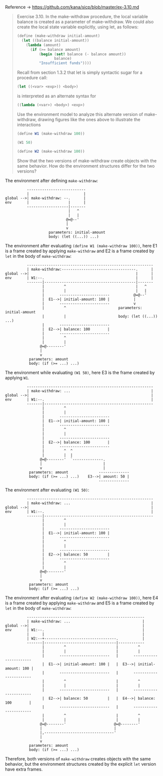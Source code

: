 Reference -> https://github.com/kana/sicp/blob/master/ex-3.10.md

> Exercise 3.10.  In the make-withdraw procedure, the local variable balance is
> created as a parameter of make-withdraw. We could also create the local state
> variable explicitly, using let, as follows:
>
> ```scheme
> (define (make-withdraw initial-amount)
>   (let ((balance initial-amount))
>     (lambda (amount)
>       (if (>= balance amount)
>           (begin (set! balance (- balance amount))
>                  balance)
>           "Insufficient funds"))))
> ```
>
> Recall from section 1.3.2 that let is simply syntactic sugar for a procedure
> call:
>
> ```scheme
> (let ((<var> <exp>)) <body>)
> ```
>
> is interpreted as an alternate syntax for
>
> ```scheme
> ((lambda (<var>) <body>) <exp>)
> ```
>
> Use the environment model to analyze this alternate version of make-withdraw,
> drawing figures like the ones above to illustrate the interactions
>
> ```scheme
> (define W1 (make-withdraw 100))
>
> (W1 50)
>
> (define W2 (make-withdraw 100))
> ```
>
> Show that the two versions of make-withdraw create objects with the same
> behavior. How do the environment structures differ for the two versions?


The environment after defining `make-withdraw`:

```
          ---------------------------
          |                         |
global -->| make-withdraw: --.      |
env       |                  |      |
          -------------------|-------
                             |   ^
                             |   |
                            @=@--'
                            |
                            v
                    parameters: initial-amount
                    body: (let ((...)) ...)
```

The environment after evaluating `(define W1 (make-withdraw 100))`,
here E1 is a frame created by applying `make-withdraw` and
E2 is a frame created by `let` in the body of `make-withdraw`:

```
          ----------------------------------------------------------
          | make-withdraw:----------------------------------.      |
global -->|                                                 |      |
env       | W1:--.                                          |      |
          -------|------------------------------------------|-------
                 |         ^                                |   ^
                 |         |                                |   |
                 |       -----------------------           @=@--'
                 |  E1-->| initial-amount: 100 |           |
                 |       -----------------------           v
                 |         ^                        parameters: initial-amount
                 |         |                        body: (let ((...)) ...)
                 |       -----------------------
                 |  E2-->| balance: 100        |
                 |       -----------------------
                 |         ^
                 |         |
                @=@--------'
                |
                v
           parameters: amount
           body: (if (>= ...) ...)
```

The environment while evaluating `(W1 50)`,
here E3 is the frame created by applying `W1`.

```
          ----------------------------------------------------------
          | make-withdraw: ...                                     |
global -->|                                                        |
env       | W1:--.                                                 |
          -------|--------------------------------------------------
                 |         ^
                 |         |
                 |       -----------------------
                 |  E1-->| initial-amount: 100 |
                 |       -----------------------
                 |         ^
                 |         |
                 |       -----------------------
                 |  E2-->| balance: 100        |
                 |       -----------------------
                 |         ^  ^
                 |         |  |
                @=@--------'  `--------------.
                |                            |
                v                            |
           parameters: amount              --------------
           body: (if (>= ...) ...)    E3-->| amount: 50 |
                                           --------------
```

The environment after evaluating `(W1 50)`:

```
          ----------------------------------------------------------
          | make-withdraw: ...                                     |
global -->|                                                        |
env       | W1:--.                                                 |
          -------|--------------------------------------------------
                 |         ^
                 |         |
                 |       -----------------------
                 |  E1-->| initial-amount: 100 |
                 |       -----------------------
                 |         ^
                 |         |
                 |       -----------------------
                 |  E2-->| balance: 50         |
                 |       -----------------------
                 |         ^
                 |         |
                @=@--------'
                |
                v
           parameters: amount
           body: (if (>= ...) ...)
```

The environment after evaluating `(define W2 (make-withdraw 100))`,
here E4 is a frame created by applying `make-withdraw` and
E5 is a frame created by `let` in the body of `make-withdraw`:

```
          ------------------------------------------------------
          | make-withdraw: ...                                 |
global -->|                                                    |
env       | W1:--.                                             |
          |      |                                             |
          | W2:--+---------------------------------.           |
          -------|---------------------------------|------------
                 |         ^                       |         ^
                 |         |                       |         |
                 |       -----------------------   |       -----------------------
                 |  E1-->| initial-amount: 100 |   |  E3-->| initial-amount: 100 |
                 |       -----------------------   |       -----------------------
                 |         ^                       |         ^
                 |         |                       |         |
                 |       -----------------------   |       -----------------------
                 |  E2-->| balance: 50         |   |  E4-->| balance: 100        |
                 |       -----------------------   |       -----------------------
                 |         ^                       |         ^
                 |         |                       |         |
                @=@--------'                      @=@--------'
                |                                 |
                |,--------------------------------'
                |
                v
           parameters: amount
           body: (if (>= ...) ...)
```

Therefore, both versions of `make-withdraw` creates objects with the same behavior,
but the environment structures created by the explicit `let` version have extra frames.
